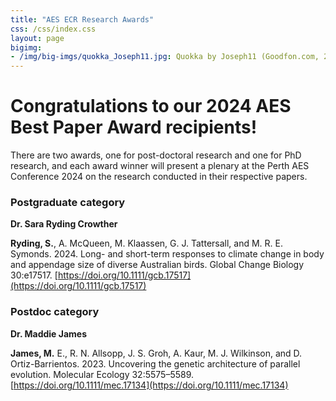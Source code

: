 ```yaml
---
title: "AES ECR Research Awards"
css: /css/index.css
layout: page
bigimg:
- /img/big-imgs/quokka_Joseph11.jpg: Quokka by Joseph11 (Goodfon.com, 2023)
---
```


# Congratulations to our 2024 AES Best Paper Award recipients! 

There are two awards, one for post-doctoral research and one for PhD research, and each award winner will present a plenary at the Perth AES Conference 2024 on the research conducted in their respective papers.  

### Postgraduate category

**Dr. Sara Ryding Crowther**

**Ryding, S.**, A. McQueen, M. Klaassen, G. J. Tattersall, and M. R. E. Symonds. 2024. Long- and short-term responses to climate change in body and appendage size of diverse Australian birds. Global Change Biology 30:e17517. [https://doi.org/10.1111/gcb.17517](https://doi.org/10.1111/gcb.17517)  

### Postdoc category

**Dr. Maddie James**

**James, M.** E., R. N. Allsopp, J. S. Groh, A. Kaur, M. J. Wilkinson, and D. Ortiz-Barrientos. 2023. Uncovering the genetic architecture of parallel evolution. Molecular Ecology 32:5575–5589. [https://doi.org/10.1111/mec.17134](https://doi.org/10.1111/mec.17134)


<!-- 

# 2024 ECR Research Awards nomination open

Apply [here](https://docs.google.com/forms/d/e/1FAIpQLSdHUw3oDZTsG0aelXWkxDLQKhJDNSe9znM9P3G_IQK1sDPWmA/viewform)
Deadline: 30 September 2024

These awards give the AES community the opportunity to hear some of the most exciting science done by our early career researchers. Applying is extremely easy, because you’ve already done the hard work! All you need is to submit your best/favourite paper and provide a short statement of contribution and impact. Preprints can be submitted too.

We will select our favourite publications and invite the main author (ECR who submitted) to give a 30 minute plenary at our AES conference in Perth. AES will cover registration (will refund if you already paid) and provide $500 towards accommodation/travel.

There will be two categories, one for Post-doctoral research and one for PhD research.

Outcomes will be announced the last week of October, so there is enough time for winners to prepare their awesome talks.
  -->

